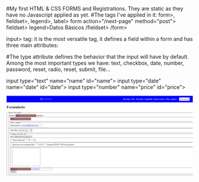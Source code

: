 #My first HTML & CSS FORMS and Registrations. They are static as they have no Javascript applied as yet.
#The tags I've applied in it: form>, fieldset>, legend>, label>
form action="/next-page" method="post">
  fieldset>
    legend>Datos Básicos</legend>
  /fieldset>
/form>

input> tag: it is the most versatile tag, it defines a field within a form and has three main attributes:

#The type attribute defines the behavior that the input will have by default. Among the most important types we have: text, checkbox, date, number, password, reset, radio, reset, submit, file...

input type="text" name="name" id="name">
input type="date" name="date" id="date">
input type="number" name="price" id="price">

![My First HTML& CSS Form](image/Screenshot-My-First-Form.PNG)
